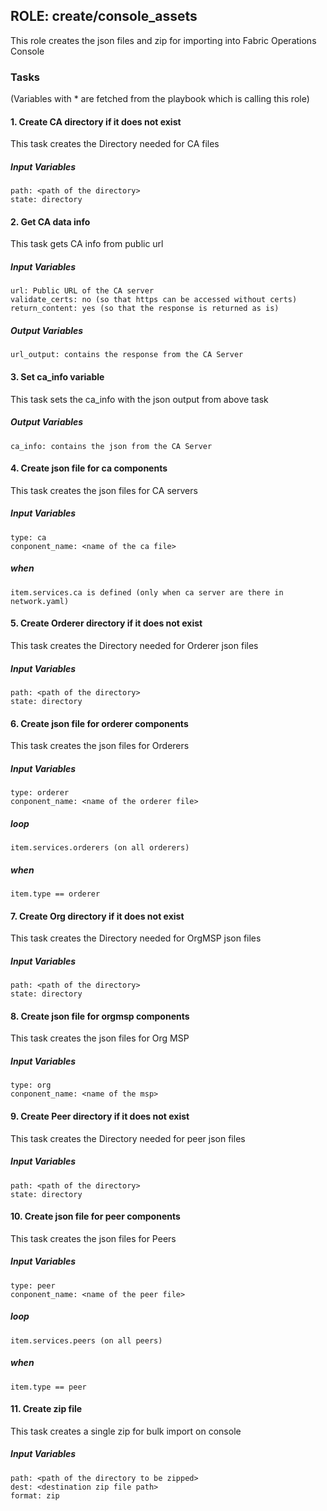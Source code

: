 ## ROLE: create/console_assets
 This role creates the json files and zip for importing into Fabric Operations Console

### Tasks
(Variables with * are fetched from the playbook which is calling this role)
#### 1. Create CA directory if it does not exist
This task creates the Directory needed for CA files
##### Input Variables
    path: <path of the directory>
    state: directory

#### 2. Get CA data info
This task gets CA info from public url
##### Input Variables
    url: Public URL of the CA server    
    validate_certs: no (so that https can be accessed without certs)
    return_content: yes (so that the response is returned as is)
##### Output Variables
    url_output: contains the response from the CA Server

#### 3. Set ca_info variable
This task sets the ca_info with the json output from above task
##### Output Variables
    ca_info: contains the json from the CA Server

#### 4. Create json file for ca components
This task creates the json files for CA servers
##### Input Variables
    type: ca    
    conponent_name: <name of the ca file>
##### when
    item.services.ca is defined (only when ca server are there in network.yaml)

#### 5. Create Orderer directory if it does not exist
This task creates the Directory needed for Orderer json files
##### Input Variables
    path: <path of the directory>
    state: directory

#### 6. Create json file for orderer components
This task creates the json files for Orderers
##### Input Variables
    type: orderer    
    conponent_name: <name of the orderer file>
##### loop
    item.services.orderers (on all orderers)
##### when
    item.type == orderer

#### 7. Create Org directory if it does not exist
This task creates the Directory needed for OrgMSP json files
##### Input Variables
    path: <path of the directory>
    state: directory

#### 8. Create json file for orgmsp components
This task creates the json files for Org MSP
##### Input Variables
    type: org    
    conponent_name: <name of the msp>

#### 9. Create Peer directory if it does not exist
This task creates the Directory needed for peer json files
##### Input Variables
    path: <path of the directory>
    state: directory

#### 10. Create json file for peer components
This task creates the json files for Peers
##### Input Variables
    type: peer    
    conponent_name: <name of the peer file>
##### loop
    item.services.peers (on all peers)
##### when
    item.type == peer

#### 11. Create zip file
This task creates a single zip for bulk import on console
##### Input Variables
    path: <path of the directory to be zipped>
    dest: <destination zip file path>
    format: zip
